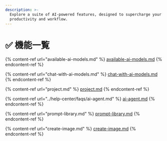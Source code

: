 ```yaml
---
description: >-
  Explore a suite of AI-powered features, designed to supercharge your
  productivity and workflow.
---
```


# ✅ 機能一覧

{% content-ref url="available-ai-models.md" %}
[available-ai-models.md](available-ai-models.md)
{% endcontent-ref %}

{% content-ref url="chat-with-ai-models.md" %}
[chat-with-ai-models.md](chat-with-ai-models.md)
{% endcontent-ref %}

{% content-ref url="project.md" %}
[project.md](project.md)
{% endcontent-ref %}

{% content-ref url="../help-center/faqs/ai-agent.md" %}
[ai-agent.md](../help-center/faqs/ai-agent.md)
{% endcontent-ref %}

{% content-ref url="prompt-library.md" %}
[prompt-library.md](prompt-library.md)
{% endcontent-ref %}

{% content-ref url="create-image.md" %}
[create-image.md](create-image.md)
{% endcontent-ref %}
